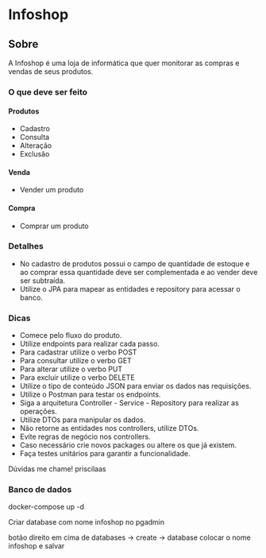 # Infoshop

## Sobre

A Infoshop é uma loja de informática que quer monitorar as compras e vendas de seus produtos.

### O que deve ser feito

#### Produtos
- Cadastro
- Consulta
- Alteração
- Exclusão

#### Venda
- Vender um produto

#### Compra
- Comprar um produto

### Detalhes
- No cadastro de produtos possui o campo de quantidade de estoque e ao comprar essa quantidade deve ser complementada e ao vender deve ser subtraída.
- Utilize o JPA para mapear as entidades e repository para acessar o banco.

### Dicas
- Comece pelo fluxo do produto.
- Utilize endpoints para realizar cada passo.
- Para cadastrar utilize o verbo POST
- Para consultar utilize o verbo GET
- Para alterar utilize o verbo PUT
- Para excluir utilize o verbo DELETE
- Utilize o tipo de conteúdo JSON para enviar os dados nas requisições.
- Utilize o Postman para testar os endpoints.
- Siga a arquitetura Controller - Service - Repository para realizar as operações.
- Utilize DTOs para manipular os dados.
- Não retorne as entidades nos controllers, utilize DTOs.
- Evite regras de negócio nos controllers.
- Caso necessário crie novos packages ou altere os que já existem.
- Faça testes unitários para garantir a funcionalidade.

Dúvidas me chame!
priscilaas

### Banco de dados

docker-compose up -d

Criar database com nome infoshop no pgadmin

botão direito em cima de databases -> create -> database
colocar o nome infoshop e salvar